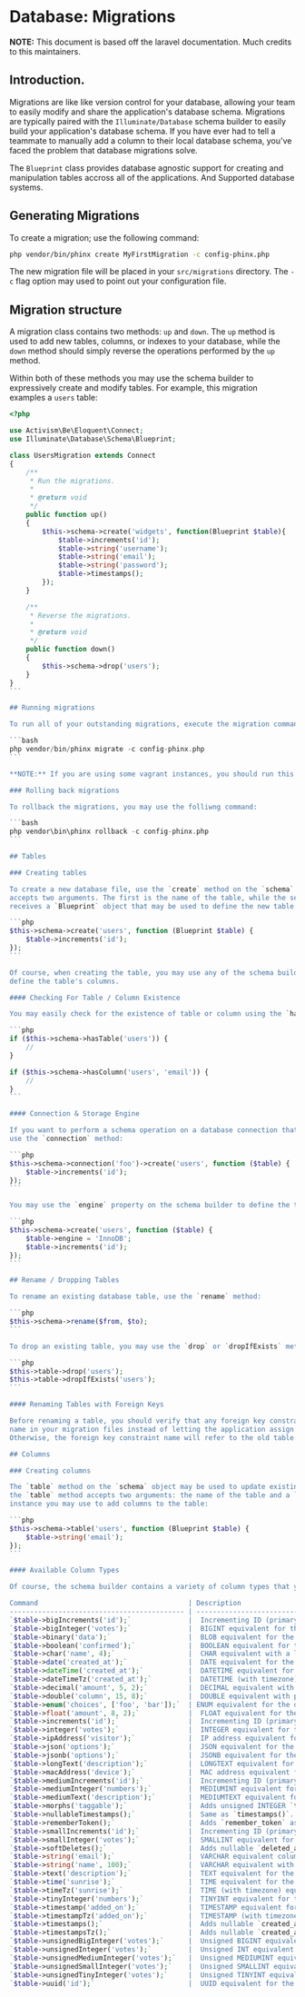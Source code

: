 # Database: Migrations

**NOTE:** This document is based off the laravel documentation. Much credits to this maintainers.

## Introduction.

Migrations are like like version control for your database, allowing your team to easily modify
and share the application's database schema. Migrations are typically paired with the `Illuminate/Database`
schema builder to easily build your application's database schema. If you have ever had to tell a teammate
to manually add a column to their local database schema, you've faced the problem that database migrations
solve.

The `Blueprint` class provides database agnostic support for creating and manipulation
tables accross all of the applications. And Supported database systems.

## Generating Migrations

To create a migration; use the following command:

```bash
php vendor/bin/phinx create MyFirstMigration -c config-phinx.php
```

The new migration file will be placed in your `src/migrations` directory.
The `-c` flag option may used to point out your configuration file.

## Migration structure

A migration class contains two methods: `up` and `down`. The `up` method is used to add new tables, columns,
or indexes to your database, while the `down` method should simply reverse the operations performed by
the `up` method.

Within both of these methods you may use the schema builder to expressively create and modify tables.
For example, this migration examples a `users` table:

````php
<?php

use Activism\Be\Eloquent\Connect;
use Illuminate\Database\Schema\Blueprint;

class UsersMigration extends Connect
{
    /**
     * Run the migrations.
     *
     * @return void
     */
    public function up()
    {
        $this->schema->create('widgets', function(Blueprint $table){  
            $table->increments('id');
            $table->string('username');
            $table->string('email');
            $table->string('password');
            $table->timestamps();
        });
    }

    /**
     * Reverse the migrations.
     *
     * @return void
     */
    public function down()
    {
        $this->schema->drop('users');
    }
}
```

## Running migrations

To run all of your outstanding migrations, execute the migration command:

```bash
php vendor/bin/phinx migrate -c config-phinx.php
```

**NOTE:** If you are using some vagrant instances, you should run this command form within your virtual machine.

### Rolling back migrations

To rollback the migrations, you may use the folliwng command:

```bash
php vendor\bin\phinx rollback -c config-phinx.php
```

## Tables

### Creating tables

To create a new database file, use the `create` method on the `schema` binding. The `create` method
accepts two arguments. The first is the name of the table, while the second is a `Closure` which
receives a `Blueprint` object that may be used to define the new table:

```php
$this->schema->create('users', function (Blueprint $table) {
    $table->increments('id');
});
```

Of course, when creating the table, you may use any of the schema builder's column methods to
define the table's columns.

#### Checking For Table / Column Existence

You may easily check for the existence of table or column using the `hasTable` and `hasColumn` methods:

```php
if ($this->schema->hasTable('users')) {
    //
}

if ($this->schema->hasColumn('users', 'email')) {
    //
}
```

#### Connection & Storage Engine

If you want to perform a schema operation on a database connection that is not your default connection,
use the `connection` method:

```php
$this->schema->connection('foo')->create('users', function ($table) {
    $table->increments('id');
});
```

You may use the `engine` property on the schema builder to define the table's storage engine:

```php
$this->schema->create('users', function ($table) {
    $table->engine = 'InnoDB';
    $table->increments('id');
});
```

## Rename / Dropping Tables

To rename an existing database table, use the `rename` method:

```php
$this->schema->rename($from, $to);
```

To drop an existing table, you may use the `drop` or `dropIfExists` methods:

```php
$this->table->drop('users');
$this->table->dropIfExists('users');
```

#### Renaming Tables with Foreign Keys

Before renaming a table, you should verify that any foreign key constraints on the table have an explicit
name in your migration files instead of letting the application assign a convention based name.
Otherwise, the foreign key constraint name will refer to the old table name.

## Columns

### Creating columns

The `table` method on the `schema` object may be used to update existing tables. Like the `create` method,
the `table` method accepts two arguments: the name of the table and a `Closure` that receives a `Blueprint`
instance you may use to add columns to the table:

```php
$this->schema->table('users', function (Blueprint $table) {
    $table->string('email');
});
```

#### Available Column Types

Of course, the schema builder contains a variety of column types that you may specify when building your tables:

Command                                     | Description
------------------------------------------- | --------------------------------------------------------------------------------------
`$table->bigIncrements('id');`              |  Incrementing ID (primary key) using a "UNSIGNED BIG INTEGER" equivalent.
`$table->bigInteger('votes');`              |  BIGINT equivalent for the database.
`$table->binary('data');`                   |  BLOB equivalent for the database.
`$table->boolean('confirmed');`             |  BOOLEAN equivalent for the database.
`$table->char('name', 4);`                  |  CHAR equivalent with a length.
`$table->date('created_at');`               |  DATE equivalent for the database.
`$table->dateTime('created_at');`           |  DATETIME equivalent for the database.
`$table->dateTimeTz('created_at');`         |  DATETIME (with timezone) equivalent for the database.
`$table->decimal('amount', 5, 2);`          |  DECIMAL equivalent with a precision and scale.
`$table->double('column', 15, 8);`          |  DOUBLE equivalent with precision, 15 digits in total and 8 after the decimal point.
`$table->enum('choices', ['foo', 'bar']);`  | ENUM equivalent for the database.
`$table->float('amount', 8, 2);`            |  FLOAT equivalent for the database, 8 digits in total and 2 after the decimal point.
`$table->increments('id');`                 |  Incrementing ID (primary key) using a "UNSIGNED INTEGER" equivalent.
`$table->integer('votes');`                 |  INTEGER equivalent for the database.
`$table->ipAddress('visitor');`             |  IP address equivalent for the database.
`$table->json('options');`                  |  JSON equivalent for the database.
`$table->jsonb('options');`                 |  JSONB equivalent for the database.
`$table->longText('description');`          |  LONGTEXT equivalent for the database.
`$table->macAddress('device');`             |  MAC address equivalent for the database.
`$table->mediumIncrements('id');`           |  Incrementing ID (primary key) using a "UNSIGNED MEDIUM INTEGER" equivalent.
`$table->mediumInteger('numbers');`         |  MEDIUMINT equivalent for the database.
`$table->mediumText('description');`        |  MEDIUMTEXT equivalent for the database.
`$table->morphs('taggable');`               |  Adds unsigned INTEGER `taggable_id` and STRING `taggable_type`.
`$table->nullableTimestamps();`             |  Same as `timestamps()`.
`$table->rememberToken();`                  |  Adds `remember_token` as VARCHAR(100) NULL.
`$table->smallIncrements('id');`            |  Incrementing ID (primary key) using a "UNSIGNED SMALL INTEGER" equivalent.
`$table->smallInteger('votes');`            |  SMALLINT equivalent for the database.
`$table->softDeletes();`                    |  Adds nullable `deleted_at` column for soft deletes.
`$table->string('email');`                  |  VARCHAR equivalent column.
`$table->string('name', 100);`              |  VARCHAR equivalent with a length.
`$table->text('description');`              |  TEXT equivalent for the database.
`$table->time('sunrise');`                  |  TIME equivalent for the database.
`$table->timeTz('sunrise');`                |  TIME (with timezone) equivalent for the database.
`$table->tinyInteger('numbers');`           |  TINYINT equivalent for the database.
`$table->timestamp('added_on');`            |  TIMESTAMP equivalent for the database.
`$table->timestampTz('added_on');`          |  TIMESTAMP (with timezone) equivalent for the database.
`$table->timestamps();`                     |  Adds nullable `created_at` and `updated_at` columns.
`$table->timestampsTz();`                   |  Adds nullable `created_at` and `updated_at` (with timezone) columns.
`$table->unsignedBigInteger('votes');`      |  Unsigned BIGINT equivalent for the database.
`$table->unsignedInteger('votes');`         |  Unsigned INT equivalent for the database.
`$table->unsignedMediumInteger('votes');`   |  Unsigned MEDIUMINT equivalent for the database.
`$table->unsignedSmallInteger('votes');`    |  Unsigned SMALLINT equivalent for the database.
`$table->unsignedTinyInteger('votes');`     |  Unsigned TINYINT equivalent for the database.
`$table->uuid('id');`                       |  UUID equivalent for the database.
